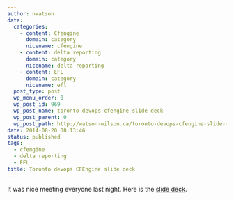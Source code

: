 ```yaml
---
author: nwatson
data:
  categories:
    - content: Cfengine
      domain: category
      nicename: cfengine
    - content: delta reporting
      domain: category
      nicename: delta-reporting
    - content: EFL
      domain: category
      nicename: efl
  post_type: post
  wp_menu_order: 0
  wp_post_id: 969
  wp_post_name: toronto-devops-cfengine-slide-deck
  wp_post_parent: 0
  wp_post_path: http://watson-wilson.ca/toronto-devops-cfengine-slide-deck/
date: 2014-08-20 08:13:46
status: published
tags:
  - cfengine
  - delta reporting
  - EFL
title: Toronto devops CFEngine slide deck
---
```



It was nice meeting everyone last night. Here is the [slide deck](/static/images/devops-talks.pdf).
